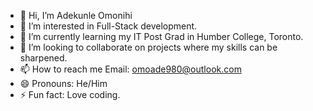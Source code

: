 - 👋 Hi, I’m Adekunle Omonihi
- 👀 I’m interested in Full-Stack development.
- 🌱 I’m currently learning my IT Post Grad in Humber College, Toronto.
- 💞️ I’m looking to collaborate on projects where my skills can be sharpened.
- 📫 How to reach me Email: omoade980@outlook.com
- 😄 Pronouns: He/Him
- ⚡ Fun fact: Love coding.

<!---
Adekunle-980/Adekunle-980 is a ✨ special ✨ repository because its `README.md` (this file) appears on your GitHub profile.
You can click the Preview link to take a look at your changes.
--->
